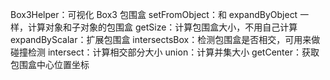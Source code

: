 Box3Helper：可视化 Box3 包围盒
setFromObject：和 expandByObject 一样，计算对象和子对象的包围盒
getSize：计算包围盒大小，不用自己计算
expandByScalar：扩展包围盒
intersectsBox：检测包围盒是否相交，可用来做碰撞检测
intersect：计算相交部分大小
union：计算并集大小
getCenter：获取包围盒中心位置坐标